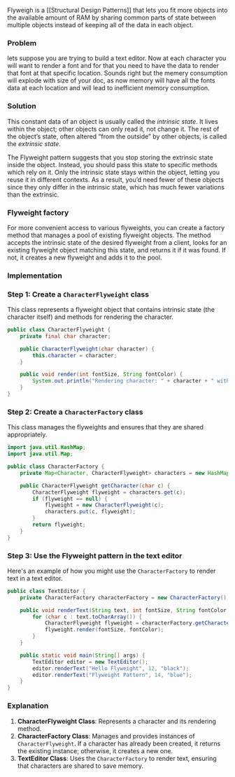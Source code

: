
Flyweigh is a [[Structural Design Patterns]]  that lets you fit more objects into the available amount of RAM by sharing common parts of state between multiple objects instead of keeping all of the data in each object.


### Problem

lets suppose you are trying to build a text editor. Now at each character you will want to render a font and for that you need to have the data to render that font at that specific location. Sounds right but the memery consumption will explode with size of your doc, as now memory will have all the fonts data at each location and will lead to inefficient memory consumption.


### Solution

This constant data of an object is usually called the _intrinsic state_. It lives within the object; other objects can only read it, not change it. The rest of the object’s state, often altered “from the outside” by other objects, is called the _extrinsic state_.

The Flyweight pattern suggests that you stop storing the extrinsic state inside the object. Instead, you should pass this state to specific methods which rely on it. Only the intrinsic state stays within the object, letting you reuse it in different contexts. As a result, you’d need fewer of these objects since they only differ in the intrinsic state, which has much fewer variations than the extrinsic.

### Flyweight factory

For more convenient access to various flyweights, you can create a factory method that manages a pool of existing flyweight objects. The method accepts the intrinsic state of the desired flyweight from a client, looks for an existing flyweight object matching this state, and returns it if it was found. If not, it creates a new flyweight and adds it to the pool.


### Implementation

### Step 1: Create a `CharacterFlyweight` class

This class represents a flyweight object that contains intrinsic state (the character itself) and methods for rendering the character.

```java
public class CharacterFlyweight {
    private final char character;

    public CharacterFlyweight(char character) {
        this.character = character;
    }

    public void render(int fontSize, String fontColor) {
        System.out.println("Rendering character: " + character + " with fontSize: " + fontSize + " and fontColor: " + fontColor);
    }
}
```

### Step 2: Create a `CharacterFactory` class

This class manages the flyweights and ensures that they are shared appropriately.

```java
import java.util.HashMap;
import java.util.Map;

public class CharacterFactory {
    private Map<Character, CharacterFlyweight> characters = new HashMap<>();

    public CharacterFlyweight getCharacter(char c) {
        CharacterFlyweight flyweight = characters.get(c);
        if (flyweight == null) {
            flyweight = new CharacterFlyweight(c);
            characters.put(c, flyweight);
        }
        return flyweight;
    }
}
```

### Step 3: Use the Flyweight pattern in the text editor

Here's an example of how you might use the `CharacterFactory` to render text in a text editor.

```java
public class TextEditor {
    private CharacterFactory characterFactory = new CharacterFactory();

    public void renderText(String text, int fontSize, String fontColor) {
        for (char c : text.toCharArray()) {
            CharacterFlyweight flyweight = characterFactory.getCharacter(c);
            flyweight.render(fontSize, fontColor);
        }
    }

    public static void main(String[] args) {
        TextEditor editor = new TextEditor();
        editor.renderText("Hello Flyweight", 12, "black");
        editor.renderText("Flyweight Pattern", 14, "blue");
    }
}
```

### Explanation

1. **CharacterFlyweight Class**: Represents a character and its rendering method.
2. **CharacterFactory Class**: Manages and provides instances of `CharacterFlyweight`. If a character has already been created, it returns the existing instance; otherwise, it creates a new one.
3. **TextEditor Class**: Uses the `CharacterFactory` to render text, ensuring that characters are shared to save memory.


